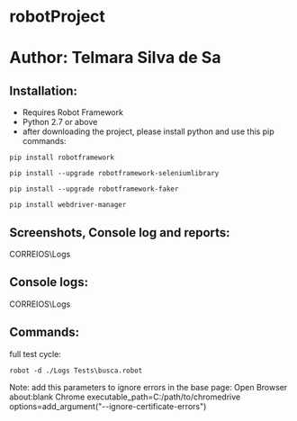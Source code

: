 # robotProject
 
# Author: Telmara Silva de Sa

## Installation:
- Requires Robot Framework 
- Python 2.7 or above
- after downloading the project, please install python and use this pip commands: 

```shell
pip install robotframework
```

```shell
pip install --upgrade robotframework-seleniumlibrary
```

```shell
pip install --upgrade robotframework-faker
```

```shell
pip install webdriver-manager
```

## Screenshots, Console log and reports:
CORREIOS\Logs

## Console logs:
CORREIOS\Logs


## Commands:
full test cycle: 
```shell
robot -d ./Logs Tests\busca.robot
```

Note: add this parameters to ignore errors in the base page:
Open Browser        about:blank   Chrome         executable_path=C:/path/to/chromedrive     options=add_argument("--ignore-certificate-errors")
